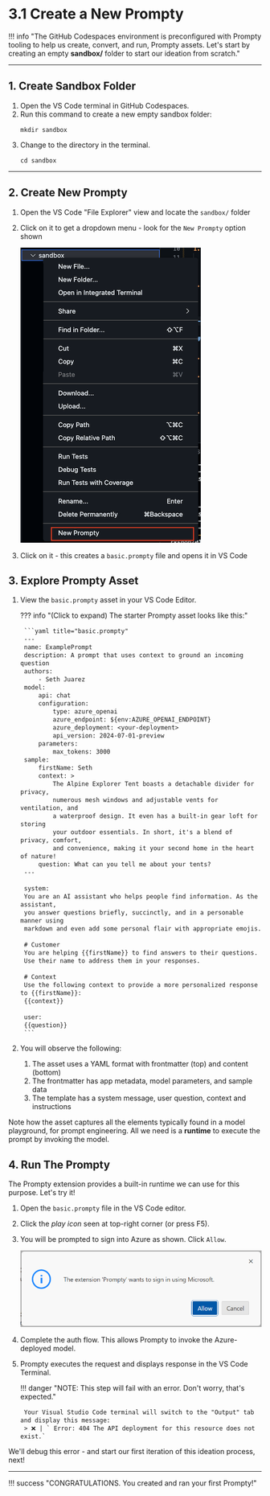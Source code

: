 # 3.1 Create a New Prompty

!!! info "The GitHub Codespaces environment is preconfigured with Prompty tooling to help us create, convert, and run, Prompty assets. Let's start by creating an empty **sandbox/** folder to start our ideation from scratch."

---

## 1. Create Sandbox Folder

1. Open the VS Code terminal in GitHub Codespaces.
1. Run this command to create a new empty sandbox folder:
    ``` title="" linenums="0"
    mkdir sandbox
    ```
1. Change to the directory in the terminal.
    ``` title="" linenums="0"
    cd sandbox
    ```


---

## 2. Create New Prompty

1. Open the VS Code "File Explorer" view and locate the `sandbox/` folder
1. Click on it to get a dropdown menu - look for the `New Prompty` option shown

    ![prompty](./../../img/new-prompty.png)

1. Click on it -  this creates a `basic.prompty` file and opens it in VS Code


## 3. Explore Prompty Asset

1. View the  `basic.prompty` asset in your VS Code Editor. 

    ??? info "(Click to expand) The starter Prompty asset looks like this:"

        ```yaml title="basic.prompty"
        ---
        name: ExamplePrompt
        description: A prompt that uses context to ground an incoming question
        authors:
            - Seth Juarez
        model:
            api: chat
            configuration:
                type: azure_openai
                azure_endpoint: ${env:AZURE_OPENAI_ENDPOINT}
                azure_deployment: <your-deployment>
                api_version: 2024-07-01-preview
            parameters:
                max_tokens: 3000
        sample:
            firstName: Seth
            context: >
                The Alpine Explorer Tent boasts a detachable divider for privacy, 
                numerous mesh windows and adjustable vents for ventilation, and 
                a waterproof design. It even has a built-in gear loft for storing 
                your outdoor essentials. In short, it's a blend of privacy, comfort, 
                and convenience, making it your second home in the heart of nature!
            question: What can you tell me about your tents?
        ---

        system:
        You are an AI assistant who helps people find information. As the assistant, 
        you answer questions briefly, succinctly, and in a personable manner using 
        markdown and even add some personal flair with appropriate emojis.

        # Customer
        You are helping {{firstName}} to find answers to their questions.
        Use their name to address them in your responses.

        # Context
        Use the following context to provide a more personalized response to {{firstName}}:
        {{context}}

        user:
        {{question}}
        ```

1. You will observe the following:

    1. The asset uses a YAML format with frontmatter (top) and content (bottom)
    1. The frontmatter has app metadata, model parameters, and sample data
    1. The template has a system message, user question, context and instructions

Note how the asset captures all the elements typically found in a model playground, for prompt engineering. All we need is a **runtime** to execute the prompt by invoking the model.


## 4. Run The Prompty

The Prompty extension provides a built-in runtime we can use for this purpose. Let's try it!

1. Open the `basic.prompty` file in the VS Code editor.
1. Click the _play icon_ seen at top-right corner (or press F5).
1. You will be prompted to sign into Azure as shown. Click `Allow`.

    ![The extension 'Prompty' wants to sign in using Microsoft.](./../../img/prompty-auth.png)

1. Complete the auth flow. This allows Prompty to invoke the Azure-deployed model.
1. Prompty executes the request and displays response in the VS Code Terminal.

    !!! danger "NOTE: This step will fail with an error. Don't worry, that's expected."

        Your Visual Studio Code terminal will switch to the "Output" tab and display this message:
        > ❌ | ` Error: 404 The API deployment for this resource does not exist.`

We'll debug this error - and start our first iteration of this ideation process, next!

---

!!! success "CONGRATULATIONS. You created and ran your first Prompty!"

